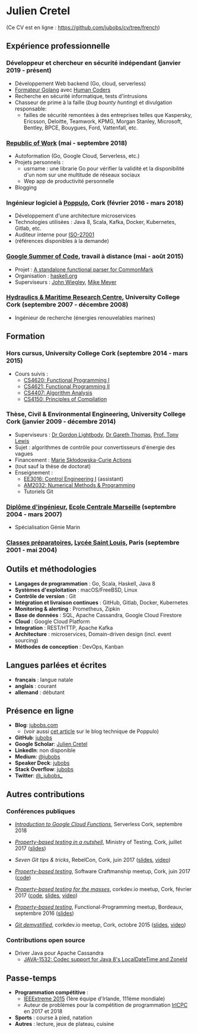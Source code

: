 # Julien Cretel

(Ce CV est en ligne : https://github.com/jubobs/cv/tree/french)

## Expérience professionnelle

### Développeur et chercheur en sécurité indépendant (janvier 2019 - présent)

* Développement Web backend (Go, cloud, serverless)
* [Formateur Golang][gohc] avec [Human Coders][hc]
* Recherche en sécurité informatique, tests d'intrusions
* Chasseur de prime à la faille (_bug bounty hunting_) et divulgation responsable:
    * failles de sécurité remontées à des entreprises telles que Kaspersky,
      Ericsson, Deloitte, Teamwork, KPMG, Morgan Stanley, Microsoft, Bentley,
      BPCE, Bouygues, Ford, Vattenfall, etc.

### [Republic of Work][row] (mai - septembre 2018)

* Autoformation (Go, Google Cloud, Serverless, etc.)
* Projets personnels :
    * usrname : une librarie Go pour vérifier la validité et la disponibilité
      d'un nom sur une multitude de réseaux sociaux
    * Wep app de productivité personnelle
* Blogging

### Ingénieur logiciel à [Poppulo](https://www.poppulo.com/), Cork (février 2016 - mars 2018)

* Développement d'une architecture microservices
* Technologies utilisées : Java 8, Scala, Kafka, Docker, Kubernetes, Gitlab, etc.
* Auditeur interne pour [ISO-27001][iso]
* (références disponibles à la demande)

### [Google Summer of Code][gsoc], travail à distance (mai - août 2015)

* Projet : [A standalone functional parser for CommonMark][gsoc-project]
* Organisation : [haskell.org](https://www.haskell.org/)
* Superviseurs : [John Wiegley][jwiegley], [Mike Meyer][mmeyer]


### [Hydraulics & Maritime Research Centre][hmrc], University College Cork (septembre 2007 - décembre 2008)

* Ingénieur de recherche (énergies renouvelables marines)


## Formation

### Hors cursus, University College Cork (septembre 2014 - mars 2015)

* Cours suivis :
    * [CS4620: Functional Programming I][cs4620]
    * [CS4621: Functional Programming II][cs4621]
    * [CS4407: Algorithm Analysis][cs4407]
    * [CS4150: Principles of Compilation][cs4150]


### Thèse, Civil & Environmental Engineering, University College Cork (janvier 2009 - décembre 2014)
* Superviseurs : [Dr Gordon Lightbody][gordon], [Dr Gareth Thomas][gareth], [Prof. Tony Lewis][tony]
* Sujet : algorithmes de contrôle pour convertisseurs d'énergie des vagues
* Financement : [Marie Skłodowska-Curie Actions][msca]
* (tout sauf la thèse de doctorat)
* Enseignement :
    * [EE3016: Control Engineering I][ee3016] (assistant)
    * [AM2032: Numerical Methods & Programming][am2032]
    * Tutoriels Git

### [Diplôme d'ingénieur][ingenieur], [Ecole Centrale Marseille][centrale-marseille] (septembre 2004 - mars 2007)

* Spécialisation Génie Marin


### [Classes préparatoires][prepa], [Lycée Saint Louis][st-louis], Paris (septembre 2001 - mai 2004)


## Outils et méthodologies

* **Langages de programmation** : Go, Scala, Haskell, Java 8
* **Systèmes d'exploitation** : macOS/FreeBSD, Linux
* **Contrôle de version** : Git
* **Intégration et livraison continues** : GitHub, Gitlab, Docker, Kubernetes
* **Monitoring & alerting** : Prometheus, Zipkin
* **Base de données** : SQL, Apache Cassandra, Google Cloud Firestore
* **Cloud** : Google Cloud Platform
* **Integration** : REST/HTTP, Apache Kafka
* **Architecture** : microservices, Domain-driven design (incl. event sourcing)
* **Méthodes de conception** : DevOps, Kanban


## Langues parlées et écrites

* **français** : langue natale
* **anglais** : courant
* **allemand** : débutant


## Présence en ligne

* **Blog**: [jubobs.com](https://jubobs.com)
    * (voir aussi [cet article][poppulo-blogpost] sur le blog technique de Poppulo)
* **GitHub**: [jubobs](https://github.com/jubobs)
* **Google Scholar**: [Julien Cretel][google-scholar]
* **LinkedIn**: non disponible
* **Medium**: [@jubobs](https://medium.com/@jubobs)
* **Speaker Deck**: [jubobs](https://speakerdeck.com/jubobs)
* **Stack Overflow**: [jubobs][stackoverflow]
* **Twitter**: [@\_jubobs\_](https://twitter.com/_jubobs_)


## Autres contributions

### Conférences publiques

* [_Introduction to Google Cloud Functions_][gcf-cork-serverless-meetup],
  Serverless Cork, septembre 2018

* [_Property-based testing in a nutshell_][pbt-ministry-meetup],
  Ministry of Testing, Cork, juillet 2017
  ([slides][pbt-ministry-slides])

* _Seven Git tips & tricks_,
  RebelCon, Cork, juin 2017
  ([slides][7-git-slides], [video][7-git-video])

* [_Property-based testing_][pbt-crafters-meetup],
  Software Craftmanship meetup, Cork, juin 2017
  ([code][pbt-crafters-code])

* [_Property-based testing for the masses_][pbt-corkdev-meetup],
  corkdev.io meetup, Cork, février 2017
  ([code][pbt-corkdev-code], [slides][pbt-corkdev-slides], [video][pbt-corkdev-video])

* [_Property-based testing_][pbt-bdx-meetup],
  Functional-Programming meetup, Bordeaux, septembre 2016
  ([slides][pbt-bdx-slides])

* [_Git demystified_][git-demystified-meetup],
  corkdev.io meetup, Cork, octobre 2015
  ([slides][git-demystified-slides], [video][git-demystified-video])


### Contributions open source

* Driver Java pour Apache Cassandra
    * [JAVA-1532: Codec support for Java 8's LocalDateTime and ZoneId][java1532]

## Passe-temps

* **Programmation compétitive** :
    * [IEEExtreme 2015][ieeextreme] (1ère équipe d'Irlande, 111ème mondiale)
    * Auteur de problèmes pour la compétition de programmation [IrlCPC][irlcpc] en 2017 et 2018
* **Sports** : course à pied, natation
* **Autres** : lecture, jeux de plateau, cuisine


[7-git-video]: https://www.youtube.com/watch?v=1mJQdcDi7z0
[7-git-slides]: https://speakerdeck.com/jubobs/7-git-tips-and-tricks-by-jubobs

[am2032]: https://www.ucc.ie/admin/registrar/modules/descriptions/AM.html#AM2032

[centrale-marseille]: https://www.centrale-marseille.fr/en

[cs4150]: https://www.ucc.ie/admin/registrar/modules/descriptions/page014.html#CS4150
[cs4620]: https://www.ucc.ie/admin/registrar/modules/descriptions/page014.html#CS4620
[cs4621]: https://www.ucc.ie/admin/registrar/modules/descriptions/page014.html#CS4621
[cs4407]: https://www.ucc.ie/admin/registrar/modules/descriptions/page014.html#CS4407

[ee3016]: https://www.ucc.ie/admin/registrar/modules/descriptions/EE.html#EE3016

[pbt-bdx-meetup]: https://www.meetup.com/bdx-fp/events/233327084/
[pbt-bdx-slides]: https://speakerdeck.com/jubobs/property-based-testing-1

[gareth]: http://research.ucc.ie/profiles/2001/g.thomas@ucc.ie

[gcf-cork-serverless-meetup]: https://www.meetup.com/Serverless-Cork/events/254404435/

[git-demystified-meetup]: https://www.meetup.com/corkdev-io/events/225761607/
[git-demystified-slides]: https://github.com/jubobs/talks/blob/master/corkdev-oct2015/slides.md
[git-demystified-video]: https://www.youtube.com/watch?v=nvUbAkncoso

[gohc]: https://www.humancoders.com/formations/go

[google-scholar]: https://scholar.google.com/citations?user=SLDeQ5wAAAAJ

[gordon]: http://publish.ucc.ie/researchprofiles/D013/glightbody

[gsoc]: https://summerofcode.withgoogle.com/
[gsoc-project]: https://www.google-melange.com/archive/gsoc/2015/orgs/haskell/projects/jubobs.html

[hc]: https://www.humancoders.com

[hmrc]: http://www.marei.ie/

[msca]: http://ec.europa.eu/research/mariecurieactions/

[ieeextreme]: http://ieeextreme.org/

[ingenieur]: https://en.wikipedia.org/wiki/Dipl%C3%B4me_d%27Ing%C3%A9nieur
[iso]: https://www.iso.org/isoiec-27001-information-security.html
[irlcpc]: https://www.insight-centre.org/content/irish-collegiate-programming-contest-irlcpc
[java1532]: https://github.com/datastax/java-driver/pull/1016
[jwiegley]: http://www.newartisans.com
[mmeyer]: http://blog.mired.org

[pbt-corkdev-meetup]: https://www.meetup.com/corkdev-io/events/237848006/
[pbt-corkdev-code]: https://github.com/jubobs/corkdev-feb-2017
[pbt-corkdev-slides]: https://speakerdeck.com/jubobs/property-based-testing-for-the-masses
[pbt-corkdev-video]: https://www.youtube.com/watch?v=h96c-coQWkE

[pbt-crafters-code]: https://github.com/jubobs/Cork-Software-Craftsmanship-workshop-on-property-based-testing
[pbt-crafters-meetup]: https://www.meetup.com/Cork-Software-Craftsmanship-Meetup/events/239666281/

[pbt-ministry-slides]: https://speakerdeck.com/jubobs/property-based-testing-in-a-nutshell
[pbt-ministry-meetup]: https://www.meetup.com/Ministry-of-Testing-Cork/events/240736464/

[poppulo]: https://www.poppulo.com/
[poppulo-blogpost]: http://techblog.poppulo.com/use-custom-value-classes-for-greater-abstraction-and-type-safety/

[prepa]: https://en.wikipedia.org/wiki/Classe_pr%C3%A9paratoire_aux_grandes_%C3%A9coles

[row]: http://www.republicofwork.com/

[st-louis]: http://www.lycee-saintlouis.fr/
[stackoverflow]: https://stackoverflow.com/users/2541573/jubobs?tab=profile

[tony]: http://research.ucc.ie/profiles/D012/tlewis

[usrname]: https://github.com/jubobs/usrname
